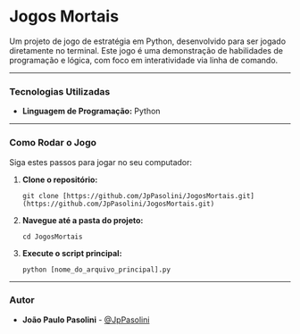 # Jogos Mortais

Um projeto de jogo de estratégia em Python, desenvolvido para ser jogado diretamente no terminal. Este jogo é uma demonstração de habilidades de programação e lógica, com foco em interatividade via linha de comando.

---

### Tecnologias Utilizadas
* **Linguagem de Programação:** Python

---

### Como Rodar o Jogo

Siga estes passos para jogar no seu computador:

1.  **Clone o repositório:**
    ```
    git clone [https://github.com/JpPasolini/JogosMortais.git](https://github.com/JpPasolini/JogosMortais.git)
    ```
2.  **Navegue até a pasta do projeto:**
    ```
    cd JogosMortais
    ```
3.  **Execute o script principal:**
    ```
    python [nome_do_arquivo_principal].py
    ```

---

### Autor
* **João Paulo Pasolini** - [@JpPasolini](https://github.com/JpPasolini)
